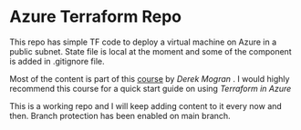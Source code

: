 # Azure Terraform Repo

This repo has simple TF code to deploy a virtual machine on Azure in a public subnet. State file is local at the moment and some of the component is added in .gitignore file. 

Most of the content is part of this [course](https://www.udemy.com/course/terraform-for-azure/) by <em>Derek Mogran </em>. I would highly recommend this course for a quick start guide on using <em>Terraform in Azure</em>

This is a working repo and I will keep adding content to it every now and then. Branch protection has been enabled on main branch.